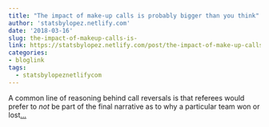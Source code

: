 ```yaml
---
title: "The impact of make-up calls is probably bigger than you think"
author: 'statsbylopez.netlify.com'
date: '2018-03-16'
slug: the-impact-of-makeup-calls-is-
link: https://statsbylopez.netlify.com/post/the-impact-of-make-up-calls-is-probably-bigger-than-you-think/
categories:
- bloglink
tags:
  - statsbylopeznetlifycom
---
```


A common line of reasoning behind call reversals is that referees would prefer to $not$ be part of the final narrative as to why a particular team won or lost[... <i class="fas fa-external-link-alt"></i>](https://statsbylopez.netlify.com/post/the-impact-of-make-up-calls-is-probably-bigger-than-you-think/)

